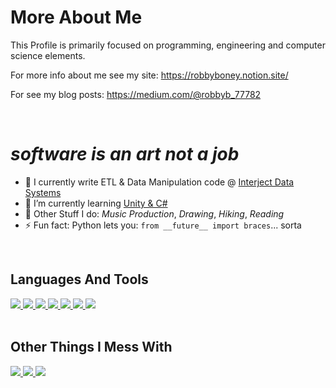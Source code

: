 # More About Me
This Profile is primarily focused on programming, engineering and computer science elements. 

For more info about me see my site:
https://robbyboney.notion.site/

For see my blog posts:
https://medium.com/@robbyb_77782

<br>

# _software is an art not a job_ 

- 🐍 I currently write ETL & Data Manipulation code @ [Interject Data Systems](http://gointerject.com/)
- 🌱 I’m currently learning [Unity & C#](https://unity.com/)
- 🌟 Other Stuff I do: _Music Production_, _Drawing_, _Hiking_, _Reading_
- ⚡ Fun fact: Python lets you: `from __future__ import braces`... sorta

<br>


## Languages And Tools

<a href="https://www.python.org/">
    <img src="https://img.shields.io/badge/Python-black?color=black&style=for-the-badge&logo=Python"/>
</a>
<a href="https://git-scm.com/">
    <img src="https://img.shields.io/badge/Git-black?color=black&style=for-the-badge&logo=Git"/>
</a>
<a href="https://www.gitlab.com/">
    <img src="https://img.shields.io/badge/Gitlab-black?color=black&style=for-the-badge&logo=Gitlab"/>
</a>
<a href="https://www.rust-lang.org/">
    <img src="https://img.shields.io/badge/Rust-black?color=black&style=for-the-badge&logo=Rust"/>
</a>
<a href="https://www.rust-lang.org/">
    <img src="https://img.shields.io/badge/VSCode-black?style=for-the-badge&logo=Visual-Studio-Code&logoColor=blue"/>
</a>
<a href="https://www.rust-lang.org/">
    <img src="https://img.shields.io/badge/Jupyter-black?style=for-the-badge&logo=Jupyter"/>
</a>
<a href="https://www.rust-lang.org/">
    <img src="https://img.shields.io/badge/Pytest-black?style=for-the-badge&logo=Python&logoColor=blue"/>
</a>

<br>
<br>

## Other Things I Mess With

<a href="https://www.blender.org/">
    <img src="https://img.shields.io/badge/Blender-black?color=black&style=for-the-badge&logo=Blender"/>
</a>
<a href="https://www.gatsbyjs.org/">
    <img src="https://img.shields.io/badge/Gatsby-black?color=black&style=for-the-badge&logo=Gatsby"/>
</a>
<a href="https://vuejs.org/">
    <img src="https://img.shields.io/badge/Vue.js-black?color=black&style=for-the-badge&logo=Vue.js"/>
</a>


